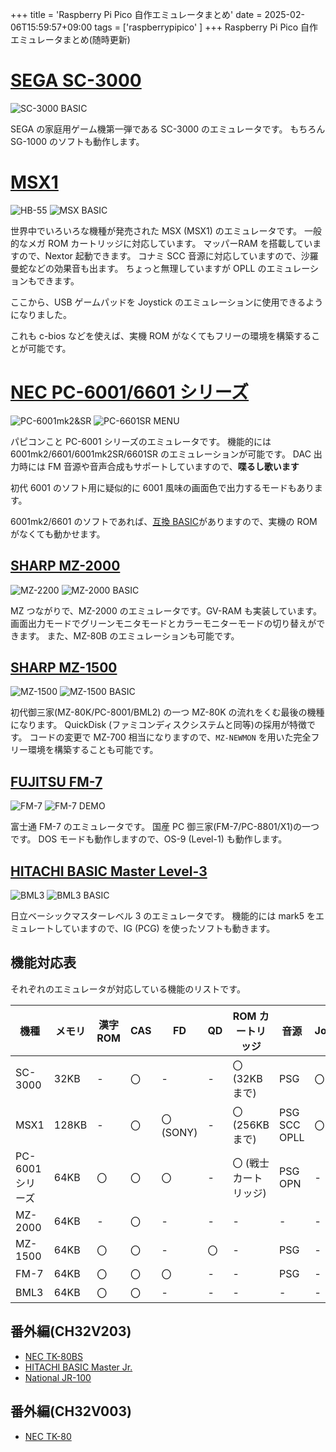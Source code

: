 +++
title = 'Raspberry Pi Pico 自作エミュレータまとめ'
date = 2025-02-06T15:59:57+09:00
tags = ['raspberrypipico' ]
+++
Raspberry Pi Pico 自作エミュレータまとめ(随時更新)

# [SEGA SC-3000](https://github.com/shippoiincho/sc3000emulator)
![SC-3000 BASIC](/images/picoemu00.jpg)

SEGA の家庭用ゲーム機第一弾である SC-3000 のエミュレータです。
もちろん SG-1000 のソフトも動作します。

# [MSX1](https://github.com/shippoiincho/msxemulator)
![HB-55](/images/picoemu01.jpg)
![MSX BASIC](/images/picoemu02.jpg)

世界中でいろいろな機種が発売された MSX (MSX1) のエミュレータです。
一般的なメガ ROM カートリッジに対応しています。
マッパーRAM を搭載していますので、Nextor 起動できます。
コナミ SCC 音源に対応していますので、沙羅曼蛇などの効果音も出ます。
ちょっと無理していますが OPLL のエミュレーションもできます。

ここから、USB ゲームパッドを Joystick のエミュレーションに使用できるようになりました。

これも c-bios などを使えば、実機 ROM がなくてもフリーの環境を構築することが可能です。

# [NEC PC-6001/6601 シリーズ](https://github.com/shippoiincho/p6mk2emulator)
![PC-6001mk2&SR](/images/picoemu07.jpg)
![PC-6601SR MENU](/images/picoemu08.jpg)

パピコンこと PC-6001 シリーズのエミュレータです。
機能的には 6001mk2/6601/6001mk2SR/6601SR のエミュレーションが可能です。
DAC 出力時には FM 音源や音声合成もサポートしていますので、**喋るし歌います**

初代 6001 のソフト用に疑似的に 6001 風味の画面色で出力するモードもあります。

6001mk2/6601 のソフトであれば、[互換 BASIC](http://000.la.coocan.jp/p6/basic66.html)がありますので、実機の ROM がなくても動かせます。

## [SHARP MZ-2000](https://github.com/shippoiincho/mz2000emulator)
![MZ-2200](/images/picoemu05.jpg)
![MZ-2000 BASIC](/images/picoemu09.jpg)

MZ つながりで、MZ-2000 のエミュレータです。GV-RAM も実装しています。
画面出力モードでグリーンモニタモードとカラーモニターモードの切り替えができます。
また、MZ-80B のエミュレーションも可能です。

## [SHARP MZ-1500](https://github.com/shippoiincho/mz1500emulator)
![MZ-1500](/images/picoemu03.jpg)
![MZ-1500 BASIC](/images/picoemu10.jpg)

初代御三家(MZ-80K/PC-8001/BML2) の一つ MZ-80K の流れをくむ最後の機種になります。
QuickDisk (ファミコンディスクシステムと同等)の採用が特徴です。
コードの変更で MZ-700 相当になりますので、`MZ-NEWMON` を用いた完全フリー環境を構築することも可能です。

## [FUJITSU FM-7](https://github.com/shippoiincho/fm7emulator)
![FM-7](/images/picoemu04.jpg)
![FM-7 DEMO](/images/picoemu11.jpg)

富士通 FM-7 のエミュレータです。
国産 PC 御三家(FM-7/PC-8801/X1)の一つです。
DOS モードも動作しますので、OS-9 (Level-1) も動作します。

## [HITACHI BASIC Master Level-3](https://github.com/shippoiincho/bml3emulator)
![BML3](/images/picoemu06.jpg)
![BML3 BASIC](/images/picoemu12.jpg)

日立ベーシックマスターレベル 3 のエミュレータです。
機能的には mark5 をエミュレートしていますので、IG (PCG) を使ったソフトも動きます。

## 機能対応表

それぞれのエミュレータが対応している機能のリストです。

|機種|メモリ|漢字ROM|CAS| FD | QD |ROM カートリッジ|音源|Joystick|
|----|-----|-------|---|----|----|--------------|---|----|
|SC-3000| 32KB| - | 〇 | - | - | 〇 (32KBまで) | PSG | 〇 |
|MSX1   |128KB| - | 〇 | 〇 (SONY) | - | 〇 (256KBまで) | PSG SCC OPLL | 〇 |
|PC-6001シリーズ| 64KB | 〇 | 〇 | 〇 | - | 〇 (戦士カートリッジ) | PSG OPN | - |
|MZ-2000| 64KB | - | 〇 | - | - | - | - | - |
|MZ-1500| 64KB | 〇 | 〇 | - | 〇 | - | PSG | - |
|FM-7   | 64KB | 〇 | 〇 | 〇 | - | - | PSG | - |
|BML3   | 64KB | 〇 | 〇 | - | - | - | - | - |

## 番外編(CH32V203)

- [NEC TK-80BS](https://github.com/shippoiincho/TK80BSEmulator)
- [HITACHI BASIC Master Jr.](https://github.com/shippoiincho/BasicmasterEmulator)
- [National JR-100](https://github.com/shippoiincho/jr100emulator_ch32v203)

## 番外編(CH32V003)

- [NEC TK-80](https://github.com/shippoiincho/tk80_ch32v003)